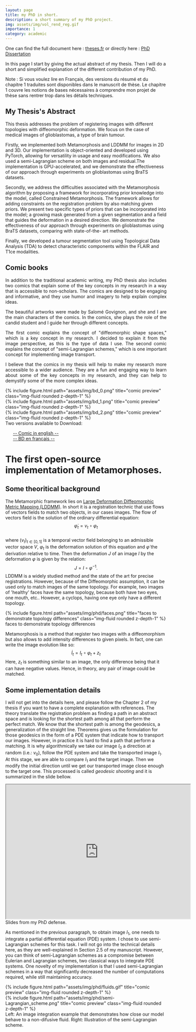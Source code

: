 ```yaml
---
layout: page
title: my PhD in short. 
description: a short summary of my PhD project.
img: assets/img/vol_rend_reg.gif
importance: 1
category: academic
---
```


<style>
#my-iframe {
  display: block;
  margin: 0 auto;
}
</style>



One can find the full document here : <a href="https://www.theses.fr/s228301">theses.fr</a> or directly here : <a href = "https://helios2.mi.parisdescartes.fr/~afrancoi/AntonFRANCOIS_files/Manuscrit_Anton.pdf">PhD Dissertation</a>

In this page I start by giving the actual abstract of my thesis. Then I will do a short and simplified explanation of the different contribution of my PhD. 

Note : Si vous voulez lire en Français, des versions du résumé et du chapitre 1 traduites sont disponibles dans le manuscrit de thèse. Le chapitre 1 couvre les notions de bases nécessaires à comprendre mon projet de thèse sans rentrer trop dans les détails techniques.

## My Thesis's Abstract


This thesis addresses the problem of registering images with different topologies with diffeomorphic deformation. We focus on the case of medical images of glioblastomas, a type of brain tumour.

Firstly, we implemented both Metamorphosis and LDDMM for images in 2D and 3D. Our implementation is object-oriented and developed using PyTorch, allowing for versatility in usage and easy modifications. We also used a semi-Lagrangian scheme on both images and residual.The implementation is GPU-accelerated, and we demonstrate the effectiveness of our approach through experiments on glioblastomas using BraTS datasets.

Secondly, we address the difficulties associated with the Metamorphosis algorithm by proposing a framework for incorporating prior knowledge into the model, called Constrained Metamorphosis. The framework allows for adding constraints on the registration problem by also matching given priors. We present two specific types of priors that can be incorporated into the model; a growing mask generated from a given segmentation and a field that guides the deformation in a desired direction. We demonstrate the effectiveness of our approach through experiments on glioblastomas using BraTS datasets, comparing with state-of-the- art methods.

Finally, we developed a tumour segmentation tool using Topological Data Analysis (TDA) to detect characteristic components within the FLAIR and T1ce modalities.



## Comic books 

<p style='text-align: justify; '>
In addition to the traditional academic writing, my PhD thesis also includes two comics that explain some of the key concepts in my research in a way that is accessible to non-scholars. The comics are designed to be engaging and informative, and they use humor and imagery to help explain complex ideas.
</p>
   
<p style='text-align: justify; '>
The beautiful artworks were made by Salomé Govignon, and she and I are the main characters of the comics. In the comics, she plays the role of the candid student and I guide her through different concepts.
</p>
   
<p style='text-align: justify; '>
The first comic explains the concept of "diffeomorphic shape spaces," which is a key concept in my research. I decided to explain it from the image perspective, as this is the type of data I use. The second comic explains the concept of "semi-Lagrangian schemes," which is one important concept for implementing image transport.
</p>
   
<p style='text-align: justify; '>
I believe that the comics in my thesis will help to make my research more accessible to a wider audience. They are a fun and engaging way to learn about some of the key concepts in my research, and they can help to demystify some of the more complex ideas.
</p>
   

<div class="row">
    <div class="col-sm mt-3 mt-md-0">
        {% include figure.html path="assets/img/bd_0.png" title="comic preview" class="img-fluid rounded z-depth-1" %}
    </div>
    <div class="col-sm mt-3 mt-md-0">
        {% include figure.html path="assets/img/bd_1.png" title="comic preview" class="img-fluid rounded z-depth-1" %}
    </div>
</div>
<div class="row">
    <div class="col-sm mt-3 mt-md-0">
        {% include figure.html path="assets/img/bd_2.png" title="comic preview" class="img-fluid rounded z-depth-1" %}
    </div>
</div>
<div class="caption">
    Two versions available to Download:
    <ul style="list-style-type: none;">
        <li><a href="https://helios2.mi.parisdescartes.fr/~afrancoi/AntonFRANCOIS_files/BD_env2.pdf">-- Comic in english --</a></li>
        <li><a href="https://helios2.mi.parisdescartes.fr/~afrancoi/AntonFRANCOIS_files/BD_frv2.pdf">-- BD en français --</a></li>
    </ul>
</div>


# The first open-source implementation of Metamorphoses.

## Some theoritical background

The Metamorphic framework lies on [Large Deformation Diffeomorphic Metric Mapping (LDDMM)](https://en.wikipedia.org/wiki/Large_deformation_diffeomorphic_metric_mapping). In short it is a registration technic that use flows of vectors fields to match two objects, in our cases images. The flow of vectors field is the solution of the ordinary differential equation:
$$\dot \varphi_t = v_t \circ \varphi_t$$   
where $(v_t)_{t\in [0,1]}$ is a temporal vector field belonging to an admissible vector space $V$, $\varphi_t$ is the deformation solution of this equation and $\dot \varphi$ the derivation relative to time. Then the deformation $J$ of an image $I$ by the deformation $\varphi$ is given by the relation:
$$J = I \circ \varphi^{-1}.$$
LDDMM is a widely studied method and the state of the art for precise registrations. However, because of the Diffeomorphic assumption, it can be used only to match images of the same topology. For example, two images of 'healthy' faces have the same topology, because both have two eyes, one mouth, etc.. However, a cyclops, having one eye only have a different topology. 


<div class="row" id="my-iframe">
    <div class="col-sm mt-3 mt-md-0">
        {% include figure.html path="assets/img/phd/faces.png" title="faces to demonstrate topology differences" class="img-fluid rounded z-depth-1" %}
    </div>
</div>
<div class="caption">
    faces to demonstrate topology differences
</div>

   
Metamorphosis is a method that register two images with a diffeomorphism but also allows to add intensity differences to given pixels. In fact, one can write the image evolution like so:
$$\dot I_t = I_t\circ \varphi_t + z_t$$
Here, $z_t$ is something similar to an image, the only difference being that it can have negative values. Hence, in theory, any pair of image could be matched.


## Some implementation details

   
I will not get into the details here, and please follow the Chapter 2 of my thesis if you want to have a complete explanation with references. The theory translate the registration problem as finding a path in an abstract space and is looking for the shortest path among all that perform the perfect match. We know that the shortest path is among the geodesics, a generalization of the straight line. Theorems gives us the formulation for those geodesics in the form of a PDE system that indicate how to transport our images. However, in practice it is hard to find a path that perform a matching. It is why algorithmically we take our image $I_0$ a direction at random (i.e.: $v_0$), follow the PDE system and take the transported image $I_1$. At this stage, we are able to compare $I_1$ and the target image. Then we modify the initial direction until we get our transported image close enough to the target one. This processed is called _geodesic shooting_ and it is summarized in the slide bellow.


<iframe src="https://slides.com/antonfrancois/deck-d1ea90/embed#/3/3" width="576" height="420" title="Anton François - PhD Defense" id="my-iframe" class="my-class" data-slide="3" data-presentation="deck-d1ea90"></iframe>
<div class="caption">
    Slides from my PhD defense.
</div>

As mentioned in the previous paragraph, to obtain image $I_1$​, one needs to integrate a partial differential equation (PDE) system. I chose to use semi-Lagrangian schemes for this task. I will not go into the technical details here, as they are well-explained in Section 2.5 of my manuscript. However, you can think of semi-Lagrangian schemes as a compromise between Eulerian and Lagrangian schemes, two classical ways to integrate PDE systems. One novelty of my implementation is that I used semi-Lagrangian schemes in a way that significantly decreased the number of computations required, while still maintaining accuracy.

<div class="row">
    <div class="col col-lg-2">
        {% include figure.html path="assets/img/phd/fluids.gif" title="comic preview" class="img-fluid rounded z-depth-1" %}
    </div>
    <div class="col-md-auto">
        {% include figure.html path="assets/img/phd/semi-Lagrangian_scheme.png" title="comic preview" class="img-fluid rounded z-depth-1" %}
    </div>
</div>
<div class="caption">
    Left: An image integration example that demonstrates how close our model behave to a non-difusive fluid. Right: Illustration of the semi-Lagrangian scheme.
</div>

<!-- _________________________________

Every project has a beautiful feature showcase page.
It's easy to include images in a flexible 3-column grid format.
Make your photos 1/3, 2/3, or full width.

To give your project a background in the portfolio page, just add the img tag to the front matter like so:

    ---
    layout: page
    title: project
    description: a project with a background image
    img: /assets/img/12.jpg
    ---

<div class="row">
    <div class="col-sm mt-3 mt-md-0">
        {% include figure.html path="assets/img/1.jpg" title="example image" class="img-fluid rounded z-depth-1" %}
    </div>
    <div class="col-sm mt-3 mt-md-0">
        {% include figure.html path="assets/img/3.jpg" title="example image" class="img-fluid rounded z-depth-1" %}
    </div>
    <div class="col-sm mt-3 mt-md-0">
        {% include figure.html path="assets/img/5.jpg" title="example image" class="img-fluid rounded z-depth-1" %}
    </div>
</div>
<div class="caption">
    Caption photos easily. On the left, a road goes through a tunnel. Middle, leaves artistically fall in a hipster photoshoot. Right, in another hipster photoshoot, a lumberjack grasps a handful of pine needles.
</div>
<div class="row">
    <div class="col-sm mt-3 mt-md-0">
        {% include figure.html path="assets/img/5.jpg" title="example image" class="img-fluid rounded z-depth-1" %}
    </div>
</div>
<div class="caption">
    This image can also have a caption. It's like magic.
</div>

You can also put regular text between your rows of images.
Say you wanted to write a little bit about your project before you posted the rest of the images.
You describe how you toiled, sweated, *bled* for your project, and then... you reveal its glory in the next row of images.


<div class="row justify-content-sm-center">
    <div class="col-sm-8 mt-3 mt-md-0">
        {% include figure.html path="assets/img/6.jpg" title="example image" class="img-fluid rounded z-depth-1" %}
    </div>
    <div class="col-sm-4 mt-3 mt-md-0">
        {% include figure.html path="assets/img/11.jpg" title="example image" class="img-fluid rounded z-depth-1" %}
    </div>
</div>
<div class="caption">
    You can also have artistically styled 2/3 + 1/3 images, like these.
</div>


The code is simple.
Just wrap your images with `<div class="col-sm">` and place them inside `<div class="row">` (read more about the <a href="https://getbootstrap.com/docs/4.4/layout/grid/">Bootstrap Grid</a> system).
To make images responsive, add `img-fluid` class to each; for rounded corners and shadows use `rounded` and `z-depth-1` classes.
Here's the code for the last row of images above:

{% raw %}
```html
<div class="row justify-content-sm-center">
    <div class="col-sm-8 mt-3 mt-md-0">
        {% include figure.html path="assets/img/6.jpg" title="example image" class="img-fluid rounded z-depth-1" %}
    </div>
    <div class="col-sm-4 mt-3 mt-md-0">
        {% include figure.html path="assets/img/11.jpg" title="example image" class="img-fluid rounded z-depth-1" %}
    </div>
</div>
```
{% endraw %} -->
